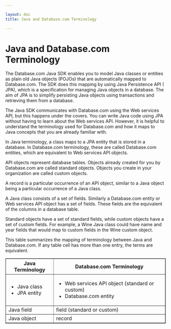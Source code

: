 ```yaml
---

layout: doc
title: Java and Database.com Terminology

---
```

# Java and Database.com Terminology

The Database.com Java SDK enables you to model Java classes or entities as plain old Java objects (POJOs) that are automatically mapped to Database.com. The SDK does this mapping by using Java Persistence API ( JPA), which is a specification for managing Java objects in a database. The aim of JPA is to simplify persisting Java objects using transactions and retrieving them from a database.

The Java SDK communicates with Database.com using the Web services API, but this happens under the covers. You
can write Java code using JPA without having to learn about the Web services API. However, it is helpful to understand the
terminology used for Database.com and how it maps to Java concepts that you are already familiar with.

In Java terminology, a class maps to a JPA entity that is stored in a database. In Database.com terminology, these are called Database.com entities,
which are equivalent to Web services API objects.

API objects represent database tables. Objects already created for you by Database.com are called
standard objects. Objects you create in your organization are called custom objects.

A record is a particular occurrence of an API object, similar to a Java object being a particular occurrence of a Java class.

A Java class consists of a set of fields. Similarly a Database.com entity or Web services API object has a set of fields. These fields
are the equivalent of the columns in a database table.

Standard objects have a set of standard fields, while custom objects have a set of custom fields. For example, a Wine Java class
could have name and year fields that would map to custom fields in the Wine custom object.

This table summarizes the mapping of terminology between Java and Database.com. If any table cell has more than one entry,
the terms are equivalent.

<table border="1">
<tr>
    <th>Java Terminology</th>
    <th>Database.com Terminology</th>
</tr>

<tr>
    <td>
        <ul>
            <li>Java class</li>
            <li>JPA entity</li>
        </ul>
    </td>
    <td>
        <ul>
            <li>Web services API object (standard or custom)</li>
            <li>Database.com entity</li>
        </ul>
    </td>
</tr>
<tr>
    <td>Java field</td>
    <td>field (standard or custom)</td>
</tr>
<tr>
    <td>Java object</td>
    <td>record</td>
</tr>

</table>
